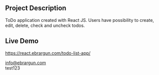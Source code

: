 ## Project Description

ToDo application created with React JS. Users have possibility to create, edit, delete,
check and uncheck todos.

## Live Demo
https://react.ebrargun.com/todo-list-app/

info@ebrargun.com <br>
test123

